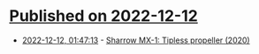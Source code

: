 # [Published on 2022-12-12](index.md)

* [2022-12-12, 01:47:13](https://news.ycombinator.com/item?id=33949895) - [Sharrow MX-1: Tipless propeller (2020)](https://www.mby.com/gear/sharrow-mx-1-tipless-propeller-110120)
